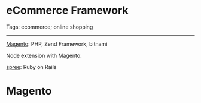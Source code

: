 # eCommerce Framework
Tags: ecommerce; online shopping

------

[Magento](https://github.com/magento): PHP, Zend Framework, bitnami

Node extension with Magento: 

[spree](https://github.com/spree/spree): Ruby on Rails


# Magento

